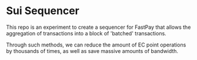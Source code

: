 # Sui Sequencer
This repo is an experiment to create a sequencer for FastPay that allows the aggregation of transactions into a block of 'batched' transactions.

Through such methods, we can reduce the amount of EC point operations by thousands of times, as well as save massive amounts of bandwidth.
